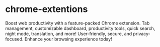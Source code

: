 # chrome-extentions
Boost web productivity with a feature-packed Chrome extension. Tab management, customizable dashboard, productivity tools, quick search, night mode, translation, and more! User-friendly, secure, and privacy-focused. Enhance your browsing experience today!
